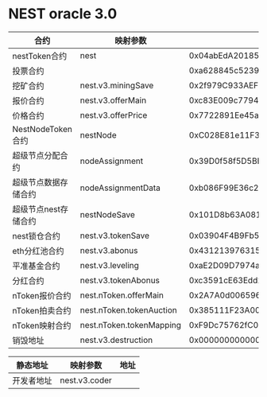 # NEST oracle 3.0

合约 | 映射参数 | 地址
---|---|--- 
nestToken合约 | nest | 0x04abEdA201850aC0124161F037Efd70c74ddC74C
投票合约 |  | 0xa628845c523975493DA88Ac3641a803E92fa5d54
挖矿合约 | nest.v3.miningSave | 0x2f979C933AEF4fCDdD27C0Fa5C54d8a780555b0a
报价合约 | nest.v3.offerMain | 0xc83E009c7794e8f6d1954dc13c23A35Fc4D039F6
价格合约 | nest.v3.offerPrice | 0x7722891Ee45aD38AE05bDA8349bA4CF23cFd270F
NestNodeToken合约 | nestNode | 0xC028E81e11F374f7c1A3bE6b8D2a815fa3E96E6e
超级节点分配合约 | nodeAssignment | 0x39D0f58f5D5BBD636be23a3184Aff16a4D7567CF
超级节点数据存储合约 | nodeAssignmentData | 0xb086F99E36c2c0ef6c051EE9E4d638717BBc6cbC
超级节点nest存储合约 | nestNodeSave | 0x101D8b63A081dFfF2B1364864345b7F071b052ac
nest锁仓合约 | nest.v3.tokenSave | 0x03904F4B9Fb54c61AAf96d0aCDD2e42a46c99102
eth分红池合约 | nest.v3.abonus | 0x43121397631551357EA511E62163B76e39D44852
平准基金合约 | nest.v3.leveling | 0xaE2D09D7974a933c6dDC06b8039cF09783f4bAe8
分红合约 | nest.v3.tokenAbonus | 0xc3591cE63Edd202bF3B583E559B7257c1c2F76e3
nToken报价合约 | nest.nToken.offerMain | 0x2A7A0d0065966F80D0277B4aa0c1f699F09B681a
nToken拍卖合约 | nest.nToken.tokenAuction | 0x385111F23A00AED181b0774E6900C846c0336dd4
nToken映射合约 | nest.nToken.tokenMapping | 0xF9Dc75762fC000f3fb1cF88E7fcc32f9969BA003
销毁地址 | nest.v3.destruction | 0x0000000000000000000000000000000000000001


静态地址 | 映射参数 | 地址
---|---|---
开发者地址 | nest.v3.coder | 
